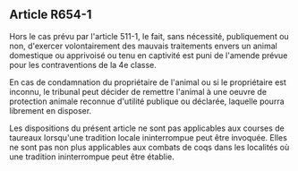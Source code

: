 Article R654-1
----
Hors le cas prévu par l'article 511-1, le fait, sans nécessité, publiquement ou
non, d'exercer volontairement des mauvais traitements envers un animal
domestique ou apprivoisé ou tenu en captivité est puni de l'amende prévue pour
les contraventions de la 4e classe.

En cas de condamnation du propriétaire de l'animal ou si le propriétaire est
inconnu, le tribunal peut décider de remettre l'animal à une oeuvre de
protection animale reconnue d'utilité publique ou déclarée, laquelle pourra
librement en disposer.

Les dispositions du présent article ne sont pas applicables aux courses de
taureaux lorsqu'une tradition locale ininterrompue peut être invoquée. Elles ne
sont pas non plus applicables aux combats de coqs dans les localités où une
tradition ininterrompue peut être établie.
